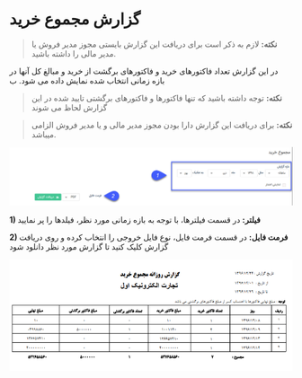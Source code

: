# گزارش مجموع خرید  

> **نکته:** لازم به ذکر است برای دریافت این گزارش بایستی مجوز مدیر فروش یا مدیر مالی را داشته باشید.


در این گزارش تعداد فاکتورهای خرید و فاکتورهای برگشت از خرید و مبالغ کل آنها در بازه زمانی انتخاب شده نمایش داده می شود. ب

> **نکته:** توجه داشته باشید که تنها فاکتورها و فاکتورهای برگشتی تایید شده در این گزارش لحاظ می شوند

> **نکته:** برای دریافت این گزارش دارا بودن مجوز مدیر مالی و یا مدیر فروش الزامی میباشد.

![](156.png)

**1)  فیلتر:** در قسمت فیلترها، با توجه به بازه زمانی مورد نظر، فیلدها را پر نمایید

**2) فرمت فایل:**  در قسمت فرمت فایل، نوع فایل خروجی را انتخاب کرده و روی دریافت گزارش کلیک کنید تا گزارش مورد نظر دانلود شود

![](TotalBuy2.png)


